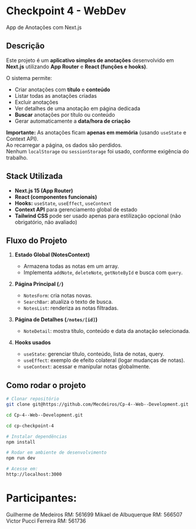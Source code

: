 # Checkpoint 4 - WebDev  
App de Anotações com Next.js  

## Descrição
Este projeto é um **aplicativo simples de anotações** desenvolvido em **Next.js** utilizando **App Router** e **React (funções e hooks)**.  

O sistema permite:  
- Criar anotações com **título** e **conteúdo**  
- Listar todas as anotações criadas  
- Excluir anotações  
- Ver detalhes de uma anotação em página dedicada  
- **Buscar** anotações por título ou conteúdo  
- Gerar automaticamente a **data/hora de criação**  

 **Importante:** As anotações ficam **apenas em memória** (usando `useState` e Context API).  
Ao recarregar a página, os dados são perdidos.  
Nenhum `localStorage` ou `sessionStorage` foi usado, conforme exigência do trabalho.  

##  Stack Utilizada
- **Next.js 15 (App Router)**  
- **React (componentes funcionais)**  
- **Hooks:** `useState`, `useEffect`, `useContext`  
- **Context API** para gerenciamento global de estado  
- **Tailwind CSS** pode ser usado apenas para estilização opcional (não obrigatório, não avaliado)  

## Fluxo do Projeto

1. **Estado Global (NotesContext)**  
   - Armazena todas as notas em um array.  
   - Implementa `addNote`, `deleteNote`, `getNoteById` e busca com `query`.  

2. **Página Principal (`/`)**  
   - `NotesForm`: cria notas novas.  
   - `SearchBar`: atualiza o texto de busca.  
   - `NotesList`: renderiza as notas filtradas.  

3. **Página de Detalhes (`/notes/[id]`)**  
   - `NoteDetail`: mostra título, conteúdo e data da anotação selecionada.  

4. **Hooks usados**  
   - `useState`: gerenciar título, conteúdo, lista de notas, query.  
   - `useEffect`: exemplo de efeito colateral (logar mudanças de notas).  
   - `useContext`: acessar e manipular notas globalmente.  

##  Como rodar o projeto

```bash
# Clonar repositório
git clone git@https://github.com/Mecdeiros/Cp-4--Web--Development.git

cd Cp-4--Web--Development.git

cd cp-checkpoint-4

# Instalar dependências
npm install

# Rodar em ambiente de desenvolvimento
npm run dev

# Acesse em:
http://localhost:3000

```

# Participantes: 
Guilherme de Medeiros RM: 561699
Mikael de Albuquerque RM: 566507
Victor Pucci Ferreira RM: 561736